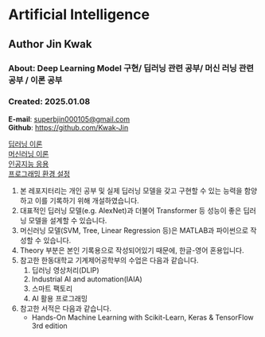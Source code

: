 # Artificial Intelligence
## Author Jin Kwak
### About: Deep Learning Model 구현/ 딥러닝 관련 공부/ 머신 러닝 관련 공부 / 이론 공부
### Created: 2025.01.08
**E-mail**: superbjin000105@gmail.com  
**Github**: https://github.com/Kwak-Jin   
   
[딥러닝 이론](https://github.com/Kwak-Jin/Artificial-Intelligence/blob/master/Theories/DeepLearning.md)  
[머신러닝 이론](https://github.com/Kwak-Jin/Artificial-Intelligence/blob/master/Theories/MachineLearning.md)  
[인공지능 응용](https://github.com/Kwak-Jin/Artificial-Intelligence/blob/master/Theories/AI-Application.md)    
[프로그래밍 환경 설정](https://github.com/Kwak-Jin/DeepLearning/blob/master/Setup.md)    
    
1. 본 레포지터리는 개인 공부 및 실제 딥러닝 모델을 갖고 구현할 수 있는 능력을 함양하고 이를 기록하기 위해 개설하였습니다.
2. 대표적인 딥러닝 모델(e.g. AlexNet)과 더불어 Transformer 등 성능이 좋은 딥러닝 모델을 설계할 수 있습니다.
3. 머신러닝 모델(SVM, Tree, Linear Regression 등)은 MATLAB과 파이썬으로 작성할 수 있습니다.
4. Theory 부분은 본인 기록용으로 작성되어있기 때문에, 한글-영어 혼용입니다.
5. 참고한 한동대학교 기계제어공학부의 수업은 다음과 같습니다.
   1. 딥러닝 영상처리(DLIP) 
   2. Industrial AI and automation(IAIA)
   3. 스마트 팩토리
   4. AI 활용 프로그래밍
6. 참고한 서적은 다음과 같습니다.
   - Hands-On Machine Learning with Scikit-Learn, Keras & TensorFlow 3rd edition
 

